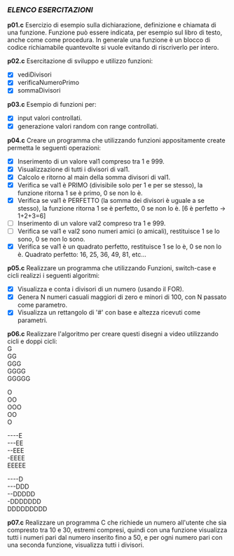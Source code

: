 ### *ELENCO ESERCITAZIONI*

**p01.c**
Esercizio di esempio sulla dichiarazione, definizione e chiamata di una funzione. Funzione può essere indicata, per esempio sul libro di testo, anche come come procedura. In generale una funzione è un blocco di codice richiamabile quantevolte si vuole	evitando di riscriverlo per intero.

**p02.c**
Esercitazione di sviluppo e utilizzo funzioni:
- [x] vediDivisori
- [x] verificaNumeroPrimo
- [x] sommaDivisori

**p03.c**
Esempio di funzioni per:  
- [x] input valori controllati.
- [x] generazione valori random con range controllati.

**p04.c**
Creare un programma che utilizzando funzioni appositamente create permetta le seguenti operazioni:
- [x] Inserimento di un valore val1 compreso tra 1 e 999.
- [x] Visualizzazione di tutti i divisori di val1.
- [x] Calcolo e ritorno al main della somma divisori di val1.
- [x] Verifica se val1 è PRIMO (divisibile solo per 1 e per se stesso), la funzione ritorna 1 se è primo, 0 se non lo è.
- [x] Verifica se val1 è PERFETTO (la somma dei divisori è uguale a se stesso), la funzione ritorna 1 se è perfetto, 0 se non lo è. [6 è perfetto -> 1+2+3=6]
- [ ] Inserimento di un valore val2 compreso tra 1 e 999.
- [ ] Verifica se val1 e val2 sono numeri amici (o amicali), restituisce 1 se lo sono,
    0 se non lo sono.
- [x] Verifica se val1 è un quadrato perfetto, restituisce 1 se lo è, 0 se non lo è.
    Quadrato perfetto: 16, 25, 36, 49, 81, etc...

**p05.c**
Realizzare un programma che utilizzando Funzioni, switch-case e cicli realizzi i seguenti algoritmi:
- [x] Visualizza e conta i divisori di un numero (usando il FOR).
- [x] Genera N numeri casuali maggiori di zero e minori di 100, con N passato come parametro.
- [x] Visualizza un rettangolo di '#' con base e altezza ricevuti come parametri.

**p06.c**
Realizzare l'algoritmo per creare questi disegni a video utilizzando cicli e doppi cicli:  
G    
GG  
GGG  
GGGG  
GGGGG  

O  
OO  
OOO  
OO  
O

----E  
---EE  
--EEE  
-EEEE  
EEEEE  

----D  
---DDD  
--DDDDD  
-DDDDDDD  
DDDDDDDDD  

**p07.c**
Realizzare un programma C che richiede un numero all'utente che sia compresto tra 10 e 30, estremi compresi, quindi con una funzione visualizza tutti i numeri pari dal numero inserito fino a 50, e per ogni numero pari con una seconda funzione, visualizza tutti i divisori.